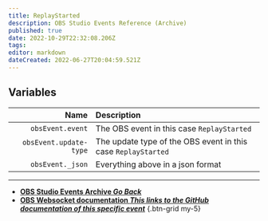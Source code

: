 ```yaml
---
title: ReplayStarted
description: OBS Studio Events Reference (Archive)
published: true
date: 2022-10-29T22:32:08.206Z
tags: 
editor: markdown
dateCreated: 2022-06-27T20:04:59.521Z
---
```


## Variables
Name | Description
----:|:------------
`obsEvent.event` | The OBS event in this case `ReplayStarted`
`obsEvent.update-type` | The update type of the OBS event in this case `ReplayStarted`
`obsEvent._json` | Everything above in a json format

---

- [<i class="mdi mdi-chevron-left"></i>**OBS Studio Events Archive *Go Back***](/Broadcasters/OBS/Archive/Events)
- [<i class="mdi mdi-github"></i> **OBS Websocket documentation *This links to the GitHub documentation of this specific event***](https://github.com/obsproject/obs-websocket/blob/4.x-current/docs/generated/protocol.md#replaystarted)
{.btn-grid my-5}
